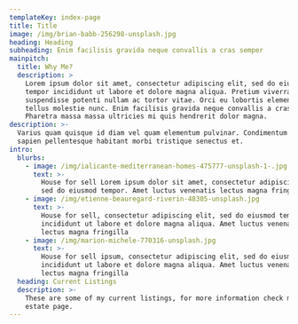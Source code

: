 ```yaml
---
templateKey: index-page
title: Title
image: /img/brian-babb-256298-unsplash.jpg
heading: Heading
subheading: Enim facilisis gravida neque convallis a cras semper
mainpitch:
  title: Why Me?
  description: >
    Lorem ipsum dolor sit amet, consectetur adipiscing elit, sed do eiusmod
    tempor incididunt ut labore et dolore magna aliqua. Pretium viverra
    suspendisse potenti nullam ac tortor vitae. Orci eu lobortis elementum nibh
    tellus molestie nunc. Enim facilisis gravida neque convallis a cras semper.
    Pharetra massa massa ultricies mi quis hendrerit dolor magna.
description: >-
  Varius quam quisque id diam vel quam elementum pulvinar. Condimentum vitae
  sapien pellentesque habitant morbi tristique senectus et.
intro:
  blurbs:
    - image: /img/ialicante-mediterranean-homes-475777-unsplash-1-.jpg
      text: >-
        House for sell Lorem ipsum dolor sit amet, consectetur adipiscing elit,
        sed do eiusmod tempor. Amet luctus venenatis lectus magna fringilla
    - image: /img/etienne-beauregard-riverin-48305-unsplash.jpg
      text: >-
        House for sell, consectetur adipiscing elit, sed do eiusmod tempor
        incididunt ut labore et dolore magna aliqua. Amet luctus venenatis
        lectus magna fringilla
    - image: /img/marion-michele-770316-unsplash.jpg
      text: >-
        House for sell ipsum, consectetur adipiscing elit, sed do eiusmod tempor
        incididunt ut labore et dolore magna aliqua. Amet luctus venenatis
        lectus magna fringilla
  heading: Current Listings
  description: >-
    These are some of my current listings, for more information check my Real
    estate page.
---
```


